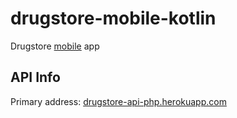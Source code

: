 # drugstore-mobile-kotlin

Drugstore [mobile](https://developer.android.com/training/basics/firstapp) app

## API Info

Primary address: [drugstore-api-php.herokuapp.com](https://drugstore-api-php.herokuapp.com)
